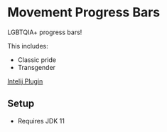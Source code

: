 # Movement Progress Bars

LGBTQIA+ progress bars!

This includes:
<ul>
    <li>Classic pride</li>
    <li>Transgender <em></em></li>
</ul>

[Intelij Plugin](#)


## Setup
- Requires JDK 11